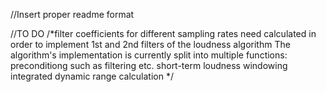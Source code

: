 //Insert proper readme format

//TO DO
/*filter coefficients for different sampling rates need calculated
in order to implement 1st and 2nd filters of the loudness
algorithm
The algorithm's implementation is currently split into multiple functions:
preconditiong such as filtering etc.
short-term loudness windowing
integrated dynamic range calculation
*/

